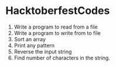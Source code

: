 # HacktoberfestCodes

1. Write a program to read from a file
2. Write a program to write from to file
3. Sort an array
4. Print any pattern
5. Reverse the input string
6. Find number of characters in the string.
